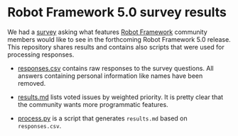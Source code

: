 # Robot Framework 5.0 survey results

We had a [survey](https://forms.gle/E9CKhYLxvY4uKQR46) asking what features
[Robot Framework](http://robotframework.org) community members would like to
see in the forthcoming Robot Framework 5.0 release. This repository shares
results and contains also scripts that were used for processing responses.

- [responses.csv](responses.csv) contains raw responses to the survey questions.
  All answers containing personal information like names have been removed.

- [results.md](results.md) lists voted issues by weighted priority. It is pretty
  clear that the community wants more programmatic features.

- [process.py](process.py) is a script that generates `results.md` based on
  `responses.csv`.
